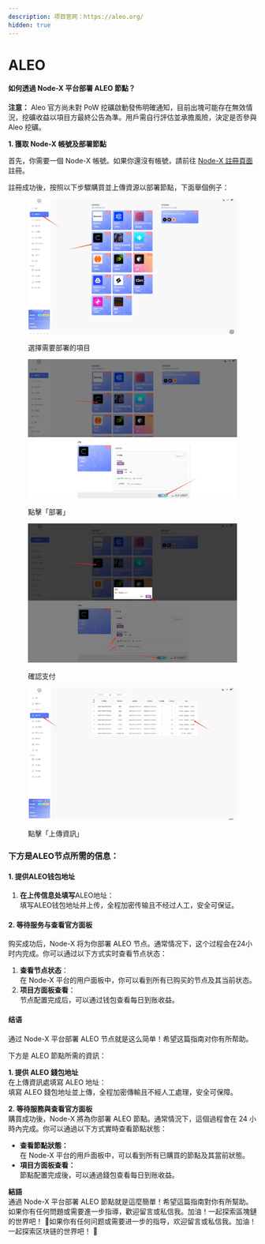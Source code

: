 ```yaml
---
description: 项目官网：https://aleo.org/
hidden: true
---
```


# ALEO

#### 如何透過 Node-X 平台部署 ALEO 節點？

**注意：** Aleo 官方尚未對 PoW 挖礦啟動發佈明確通知，目前出塊可能存在無效情況，挖礦收益以項目方最終公告為準。用戶需自行評估並承擔風險，決定是否參與 Aleo 挖礦。

**1. 獲取 Node-X 帳號及部署節點**

首先，你需要一個 Node-X 帳號。如果你還沒有帳號，請前往 [Node-X 註冊頁面](https://node-x.xyz/#/home)註冊。

註冊成功後，按照以下步驟購買並上傳資源以部署節點，下面舉個例子：

<figure><img src="../../../.gitbook/assets/微信截图_20250214162258.png" alt="" width="563"><figcaption><p>選擇需要部署的項目</p></figcaption></figure>

<figure><img src="../../../.gitbook/assets/微信截图_20250214162134.png" alt="" width="563"><figcaption><p>點擊「部署」</p></figcaption></figure>

<figure><img src="../../../.gitbook/assets/微信截图_20250214162225.png" alt="" width="563"><figcaption><p>確認支付</p></figcaption></figure>

<figure><img src="../../../.gitbook/assets/微信截图_20250214162355.png" alt="" width="563"><figcaption><p>點擊「上傳資訊」</p></figcaption></figure>

### 下方是ALEO节点所需的信息：

#### 1. 提供ALEO钱包地址

1. **在上传信息处填写**ALEO地址：\
   填写ALEO钱包地址并上传，全程加密传输且不经过人工，安全可保证。

#### 2. 等待服务与查看官方面板

购买成功后，Node-X 将为你部署 ALEO 节点。通常情况下，这个过程会在24小时内完成。你可以通过以下方式实时查看节点状态：

1. **查看节点状态**：\
   在 Node-X 平台的用户面板中，你可以看到所有已购买的节点及其当前状态。
2. **项目方面板查看**：\
   节点配置完成后，可以通过钱包查看每日到账收益。

#### 结语

通过 Node-X 平台部署 ALEO 节点就是这么简单！希望这篇指南对你有所帮助。

下方是 ALEO 節點所需的資訊：

**1. 提供 ALEO 錢包地址**\
在上傳資訊處填寫 ALEO 地址：\
填寫 ALEO 錢包地址並上傳，全程加密傳輸且不經人工處理，安全可保障。

**2. 等待服務與查看官方面板**\
購買成功後，Node-X 將為你部署 ALEO 節點。通常情況下，這個過程會在 24 小時內完成。你可以通過以下方式實時查看節點狀態：

* **查看節點狀態：**\
  在 Node-X 平台的用戶面板中，可以看到所有已購買的節點及其當前狀態。
* **項目方面板查看：**\
  節點配置完成後，可以通過錢包查看每日到账收益。

**結語**\
通過 Node-X 平台部署 ALEO 節點就是這麼簡單！希望這篇指南對你有所幫助。\
如果你有任何問題或需要進一步指導，歡迎留言或私信我。加油！一起探索區塊鏈的世界吧！ 🚀如果你有任何问题或需要进一步的指导，欢迎留言或私信我。加油！一起探索区块链的世界吧！ 🚀

